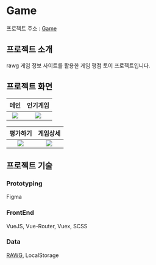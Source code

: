 # Game

프로젝트 주소 : [Game](https://yonghap.github.io/Game)

## 프로젝트 소개

rawg 게임 정보 사이트를 활용한 게임 평점 토이 프로젝트입니다.

## 프로젝트 화면

|             메인              |           인기게임            |
| :-------------------------: | :---------------------------: |
| <img src="https://user-images.githubusercontent.com/7742074/96014471-63a10880-0e81-11eb-8f71-a14a85ff7169.jpg"> | <img src="https://user-images.githubusercontent.com/7742074/96014559-7ca9b980-0e81-11eb-9a76-0986f4d8ddaa.jpg"> |

|           평가하기            |            게임상세            |
| :---------------------------: | :--------------------------: |
| <img src="https://user-images.githubusercontent.com/7742074/96014566-7d425000-0e81-11eb-89f9-b0e2d83772c3.jpg"> | <img src="https://user-images.githubusercontent.com/7742074/96014567-7ddae680-0e81-11eb-8c5a-cde56a7f34cb.jpg"> |

## 프로젝트 기술

### Prototyping 

Figma

### FrontEnd

VueJS, Vue-Router, Vuex, SCSS

### Data

[RAWG](https://rawg.io/), LocalStorage

